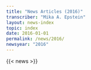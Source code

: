 ```yaml
---
title: "News Articles (2016)"
transcriber: "Mika A. Epstein"
layout: news-index
topic: index
date: 2016-01-01
permalink: /news/2016/
newsyear: "2016"
---
```


{{< news >}}
